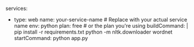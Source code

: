
services:
  - type: web
    name: your-service-name  # Replace with your actual service name
    env: python
    plan: free  # or the plan you're using
    buildCommand: |
      pip install -r requirements.txt
      python -m nltk.downloader wordnet
    startCommand: python app.py
